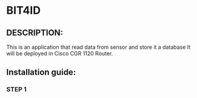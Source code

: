 # BIT4ID

<h2>DESCRIPTION:</h2>
This is an application that read data from sensor and store it a database
It will be deployed in Cisco CGR 1120 Router.


<h2>Installation guide:</h2>
<h3>STEP 1 </h3>


